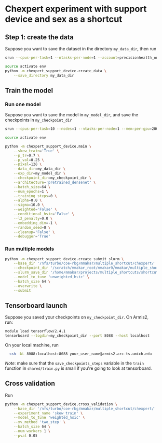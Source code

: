# Chexpert experiment with support device and sex as a shortcut

## Step 1: create the data
Suppose you want to save the dataset in the directory `my_data_dir`, then run
```bash
srun --cpus-per-task=1 --ntasks-per-node=1 --account=precisionhealth_owned1 --partition=precisionhealth --time=5:00:00 --tasks-per-node=1 --mem=120gb --pty /bin/bash

source activate env
python -m chexpert_support_device.create_data \
	--save_directory my_data_dir
```

## Train the model

### Run one model
Suppose you want to save the model in `my_model_dir`, and save the checkpoints in `my_checkpoint_dir`
```bash
srun --cpus-per-task=10 --nodes=1 --ntasks-per-node=1 --mem-per-gpu=2000m  --gres=gpu:1 --account=precisionhealth_owned1 --partition=precisionhealth --pty /bin/bash

source activate env

python -m chexpert_support_device.main \
	--skew_train='True' \
	--p_tr=0.7 \
	--p_val=0.25 \
	--pixel=128 \
	--data_dir=my_data_dir \
	--exp_dir=my_model_dir \
	--checkpoint_dir=my_checkpoint_dir \
	--architecture='pretrained_densenet' \
	--batch_size=64 \
	--num_epochs=1 \
	--training_steps=0 \
	--alpha=0.0 \
	--sigma=10.0 \
	--weighted='False' \
	--conditional_hsic='False' \
	--l2_penalty=0.0 \
	--embedding_dim=-1 \
	--random_seed=0 \
	--cleanup='False' \
	--debugger='True'
```

### Run multiple models
```bash
python -m chexpert_support_device.create_submit_slurm \
	--base_dir '/nfs/turbo/coe-rbg/mmakar/multiple_shortcut/chexpert/' \
	--checkpoint_dir '/scratch/mmakar_root/mmakar0/mmakar/multiple_shortcut/chexpert/' \
	--slurm_save_dir '/home/mmakar/projects/multiple_shortcuts/shortcut_hsic/chexpert_slurm_scripts/' \
	--model_to_tune 'unweighted_hsic' \
	--batch_size 64 \
	--overwrite \
	--submit
```


## Tensorboard launch

Suppose you saved your checkpoints on `my_checkpoint_dir`. On Armis2, run:
```bash
module load tensorflow/2.4.1
tensorboard --logdir=my_checkpoint_dir --port 8088 --host localhost
```
On your local machine, run
```bash
  ssh -NL 8088:localhost:8088 your_user_name@armis2.arc-ts.umich.edu
 ```

*Note*: make sure that the `save_checkpoints_steps` variable in the `train` function in `shared/train.py` is small if you're going to look at tensorboard.


## Cross validation
Run
```bash
python -m chexpert_support_device.cross_validation \
	--base_dir '/nfs/turbo/coe-rbg/mmakar/multiple_shortcut/chexpert/' \
	--experiment_name 'skew_train' \
	--model_to_tune 'weighted_hsic' \
	--xv_method 'two_step' \
	--batch_size 64 \
	--num_workers 1 \
	--pval 0.05
```